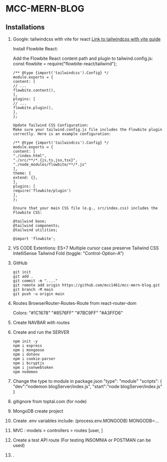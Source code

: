 # MCC-MERN-BLOG

## Installations

1. Google: tailwindcss with vite for react
[Link to tailwindcss with vite guide](https://tailwindcss.com/docs/guides/vite)

    <!-- $ npm install -D tailwindcss postcss autoprefixer -->
    <!-- $ npx tailwindcss init -p -->

    Install Flowbite React:
    <!--$ npm install flowbite-react -->
    <!--* Flowbite React is an open-source UI component library built on top of Tailwind CSS with React components and based on the Flowbite Design System. -->

    Add the Flowbite React content path and plugin to tailwind.config.js:
    const flowbite = require("flowbite-react/tailwind");

    ```Code Blog
    /** @type {import('tailwindcss').Config} */
    module.exports = {
    content: [
    // ...
    flowbite.content(),
    ],
    plugins: [
    // ...
    flowbite.plugin(),
    ],
    };

    Update Tailwind CSS Configuration:
    Make sure your tailwind.config.js file includes the Flowbite plugin correctly. Here is an example configuration:
    
    /** @type {import('tailwindcss').Config} */
    module.exports = {
    content: [
    "./index.html",
    "./src/**/*.{js,ts,jsx,tsx}",
    "./node_modules/flowbite/**/*.js"
    ],
    theme: {
    extend: {},
    },
    plugins: [
    require('flowbite/plugin')
    ],
    };
    
    Ensure that your main CSS file (e.g., src/index.css) includes the Flowbite CSS:
    
    @tailwind base;
    @tailwind components;
    @tailwind utilities;

    @import 'flowbite';
    ```

    <!--$ npm install tailwind-scrollbar -->
    <!--$ npm i react-router-dom -->
    <!--$ npm install react-redux -->
    <!--$ npm install @reduxjs/toolkit -->
    <!--$ npm i firebase -->
    <!--$ npm i mongoose -->
    <!--$ npm install react-circular-progressbar -->

2. VS CODE Extentions:
    ES+7
    Multiple cursor case preserve
    Tailwind CSS IntelliSense
    Tailwind Fold (toggle: "Control-Option-A")

3. GitHub

    ```Linux
    git init
    git add .
    git commit -m "...."
    git remote add origin https://github.com/mcc1461/mcc-mern-blog.git
    git branch -M main
    git push -u origin main
    ```

4. Routes
    BrowserRouter-Routes-Route from react-router-dom

    Colors:
    "#1C1678"
    "#8576FF"
    "#7BC9FF"
    "#A3FFD6"

5. Create NAVBAR with routes

6. Create and run the SERVER

    ````Linux
    npm init -y
    npm i express
    npm i mongoose
    npm i dotenv
    npm i cookie-parser
    npm i bcryptjs
    npm i jsonwebtoken
    npm nodemon
    ````

7. Change the type to module in package.json
    "type": "module"
    "scripts": {
        "dev":"nodemon blogServer/index.js",
        "start":"node blogServer/index.js"
    }

8. gitignore from toptal.com (for node)

9. MongoDB create project

10. Create .env  variables include: (process.env.MONGODB)
    MONGODB=...

11. MVC : models > controllers > routes [user,  ]

12. Create a test API route (For testing INSOMNIA or POSTMAN can be used)

13. .
